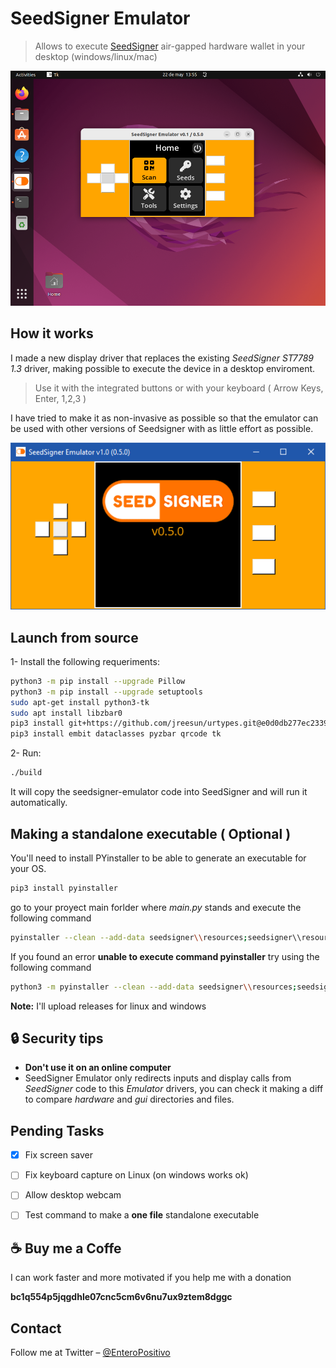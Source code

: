 # SeedSigner Emulator
> Allows to execute [SeedSigner](https://github.com/SeedSigner) air-gapped hardware wallet in your desktop (windows/linux/mac)

![](img/ubuntu.png)


## How it works
I made a new display driver that replaces the existing _SeedSigner ST7789 1.3_ driver, making possible to execute the device in a desktop enviroment.

>Use it with the integrated buttons or with your keyboard ( Arrow Keys, Enter, 1,2,3 )

I have tried to make it as non-invasive as possible so that the emulator can be used with other versions of Seedsigner with as little effort as possible.

![](img/demo.gif)



## Launch from source

1- Install the following requeriments:

```sh
python3 -m pip install --upgrade Pillow
python3 -m pip install --upgrade setuptools
sudo apt-get install python3-tk
sudo apt install libzbar0
pip3 install git+https://github.com/jreesun/urtypes.git@e0d0db277ec2339650343eaf7b220fffb9233241
pip3 install embit dataclasses pyzbar qrcode tk
```

2- Run:

```sh
./build
```

It will copy the seedsigner-emulator code into SeedSigner and will run it automatically.


## Making a standalone executable ( Optional )

You'll need to install PYinstaller to be able to generate an executable for your OS.

```sh
pip3 install pyinstaller
```
go to your proyect main forlder where _main.py_ stands and execute the following command

```sh
pyinstaller --clean --add-data seedsigner\\resources;seedsigner\\resources main.py
```
If you found an error **unable to execute command pyinstaller** try using the following command

```sh
python3 -m pyinstaller --clean --add-data seedsigner\\resources;seedsigner\\resources main.py
```

**Note:** I'll upload releases for linux and windows


## :lock: Security tips
- **Don't use it on an online computer** 
- SeedSigner Emulator only redirects inputs and display calls from _SeedSigner_ code to this _Emulator_ drivers,  you can check it making a diff to compare _hardware_ and _gui_ directories and files.



## Pending Tasks

- [x] Fix screen saver
- [ ] Fix keyboard capture on Linux (on windows works ok)
- [ ] Allow desktop webcam
- [ ] Test command to make a **one file** standalone executable
 


## :coffee: Buy me a Coffe

I can work faster and more motivated if you help me with a donation 

**bc1q554p5jqgdhle07cnc5cm6v6nu7ux9ztem8dggc**


## Contact

Follow me at Twitter – [@EnteroPositivo](https://twitter.com/enteropositivo)  


